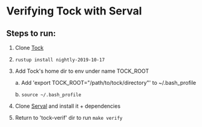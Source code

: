 # Verifying Tock with Serval

## Steps to run:

1. Clone [Tock](https://github.com/tock/tock)

2. `rustup install nightly-2019-10-17`

3. Add Tock's home dir to env under name TOCK_ROOT

    a. Add 'export TOCK_ROOT="/path/to/tock/directory"' to ~/.bash_profile

    b. `source ~/.bash_profile`

4. Clone [Serval](https://github.com/uw-unsat/serval) and install it + dependencies

5. Return to 'tock-verif' dir to run `make verify`
